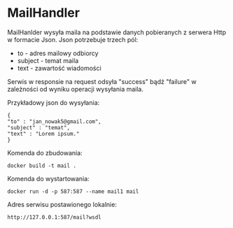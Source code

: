 # MailHandler

MailHanlder wysyła maila na podstawie danych pobieranych z serwera Http w formacie Json. Json potrzebuje trzech pól:

- to - adres mailowy odbiorcy
- subject - temat maila
- text - zawartość wiadomości

Serwis w responsie na request odsyła "success" bądź "failure" w zależności od wyniku operacji wysyłania maila.

Przykładowy json do wysyłania:

    {
    "to" : "jan_nowak5@gmail.com",
    "subject" : "temat",
    "text" : "Lorem ipsum."
    }

Komenda do zbudowania:

	docker build -t mail .	

Komenda do wystartowania:

	docker run -d -p 587:587 --name mail1 mail
	
Adres serwisu postawionego lokalnie:

	http://127.0.0.1:587/mail?wsdl


